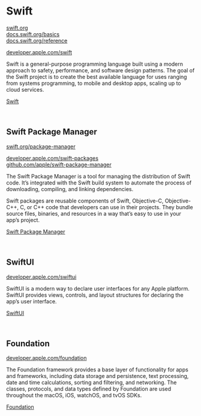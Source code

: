 # Swift

[swift.org](https://swift.org)  
[docs.swift.org/basics](https://docs.swift.org/swift-book/LanguageGuide/TheBasics.html)  
[docs.swift.org/reference](https://docs.swift.org/swift-book/ReferenceManual/AboutTheLanguageReference.html) 

[developer.apple.com/swift](https://developer.apple.com/documentation/swift)

Swift is a general-purpose programming language built using a modern approach to safety, performance, and software design patterns. The goal of the Swift project is to create the best available language for uses ranging from systems programming, to mobile and desktop apps, scaling up to cloud services.

[Swift](https://github.com/patrikgerdin/swift-documentation/tree/master/Swift)

<br>

## Swift Package Manager

[swift.org/package-manager](https://swift.org/package-manager/)

[developer.apple.com/swift-packages](https://developer.apple.com/documentation/swift_packages)  
[github.com/apple/swift-package-manager](https://github.com/apple/swift-package-manager/blob/main/Documentation/Usage.md)

The Swift Package Manager is a tool for managing the distribution of Swift code. It’s integrated with the Swift build system to automate the process of downloading, compiling, and linking dependencies.

Swift packages are reusable components of Swift, Objective-C, Objective-C++, C, or C++ code that developers can use in their projects. They bundle source files, binaries, and resources in a way that’s easy to use in your app’s project.

[Swift Package Manager](https://github.com/patrikgerdin/swift-documentation/tree/master/Swift%20Package%20Manager)

<br>

## SwiftUI

[developer.apple.com/swiftui](https://developer.apple.com/documentation/swiftui)

SwiftUI is a modern way to declare user interfaces for any Apple platform. SwiftUI provides views, controls, and layout structures for declaring the app’s user interface. 

[SwiftUI](https://github.com/patrikgerdin/swift-documentation/tree/master/SwiftUI)

<br>

## Foundation

[developer.apple.com/foundation](https://developer.apple.com/documentation/foundation)

The Foundation framework provides a base layer of functionality for apps and frameworks, including data storage and persistence, text processing, date and time calculations, sorting and filtering, and networking. The classes, protocols, and data types defined by Foundation are used throughout the macOS, iOS, watchOS, and tvOS SDKs.

[Foundation](https://github.com/patrikgerdin/swift-documentation/tree/master/Foundation)